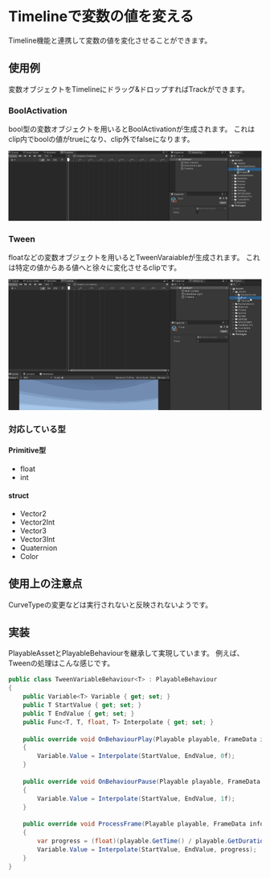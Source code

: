 # Timelineで変数の値を変える

Timeline機能と連携して変数の値を変化させることができます。

## 使用例

変数オブジェクトをTimelineにドラッグ&ドロップすればTrackができます。

### BoolActivation

bool型の変数オブジェクトを用いるとBoolActivationが生成されます。
これはclip内でboolの値がtrueになり、clip外でfalseになります。

![BoolActivationを作成して実行する][fig:BoolActivation]

### Tween

floatなどの変数オブジェクトを用いるとTweenVaraiableが生成されます。
これは特定の値からある値へと徐々に変化させるclipです。

![TweenVariableを作成して実行する][fig:TweenVariable]

### 対応している型

#### Primitive型

- float
- int

#### struct

- Vector2
- Vector2Int
- Vector3
- Vector3Int
- Quaternion
- Color

## 使用上の注意点

CurveTypeの変更などは実行されないと反映されないようです。

## 実装

PlayableAssetとPlayableBehaviourを継承して実現しています。
例えば、Tweenの処理はこんな感じです。

```cs
public class TweenVariableBehaviour<T> : PlayableBehaviour
{
    public Variable<T> Variable { get; set; }
    public T StartValue { get; set; }
    public T EndValue { get; set; }
    public Func<T, T, float, T> Interpolate { get; set; }

    public override void OnBehaviourPlay(Playable playable, FrameData info)
    {
        Variable.Value = Interpolate(StartValue, EndValue, 0f);
    }

    public override void OnBehaviourPause(Playable playable, FrameData info)
    {
        Variable.Value = Interpolate(StartValue, EndValue, 1f);
    }

    public override void ProcessFrame(Playable playable, FrameData info, object playerData)
    {
        var progress = (float)(playable.GetTime() / playable.GetDuration());
        Variable.Value = Interpolate(StartValue, EndValue, progress);
    }
}
```

<!--- 参照 --->
[fig:BoolActivation]: Figures/BoolActivation.gif
[fig:TweenVariable]: Figures/TweenVariable.gif
